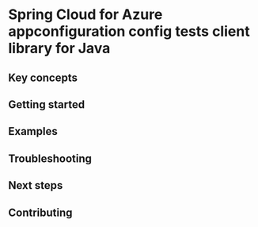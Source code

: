 # Spring Cloud for Azure appconfiguration config tests client library for Java

## Key concepts
## Getting started
## Examples
## Troubleshooting
## Next steps
## Contributing